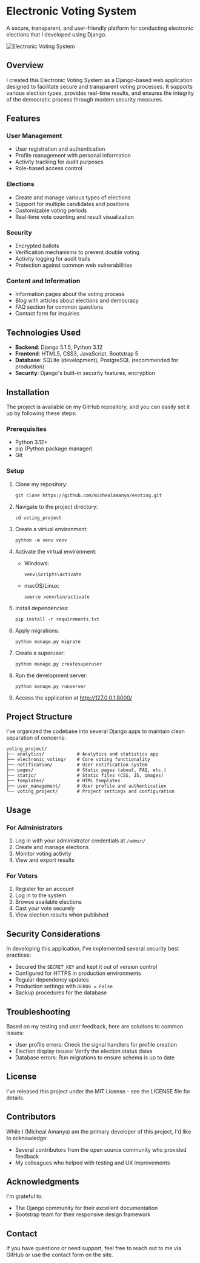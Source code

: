 # Electronic Voting System

A secure, transparent, and user-friendly platform for conducting electronic elections that I developed using Django.

![Electronic Voting System](static/images/evoting-preview.jpg)

## Overview

I created this Electronic Voting System as a Django-based web application designed to facilitate secure and transparent voting processes. It supports various election types, provides real-time results, and ensures the integrity of the democratic process through modern security measures.

## Features

### User Management
- User registration and authentication
- Profile management with personal information
- Activity tracking for audit purposes
- Role-based access control

### Elections
- Create and manage various types of elections
- Support for multiple candidates and positions
- Customizable voting periods
- Real-time vote counting and result visualization

### Security
- Encrypted ballots
- Verification mechanisms to prevent double voting
- Activity logging for audit trails
- Protection against common web vulnerabilities

### Content and Information
- Information pages about the voting process
- Blog with articles about elections and democracy
- FAQ section for common questions
- Contact form for inquiries

## Technologies Used

- **Backend**: Django 5.1.5, Python 3.12
- **Frontend**: HTML5, CSS3, JavaScript, Bootstrap 5
- **Database**: SQLite (development), PostgreSQL (recommended for production)
- **Security**: Django's built-in security features, encryption

## Installation

The project is available on my GitHub repository, and you can easily set it up by following these steps:

### Prerequisites
- Python 3.12+
- pip (Python package manager)
- Git

### Setup

1. Clone my repository:
   ```
   git clone https://github.com/michealamanya/evoting.git
   ```

2. Navigate to the project directory:
   ```
   cd voting_project
   ```

3. Create a virtual environment:
   ```
   python -m venv venv
   ```

4. Activate the virtual environment:
   - Windows:
     ```
     venv\Scripts\activate
     ```
   - macOS/Linux:
     ```
     source venv/bin/activate
     ```

5. Install dependencies:
   ```
   pip install -r requirements.txt
   ```

6. Apply migrations:
   ```
   python manage.py migrate
   ```

7. Create a superuser:
   ```
   python manage.py createsuperuser
   ```

8. Run the development server:
   ```
   python manage.py runserver
   ```

9. Access the application at http://127.0.0.1:8000/

## Project Structure

I've organized the codebase into several Django apps to maintain clean separation of concerns:

```
voting_project/
├── analytics/            # Analytics and statistics app
├── electronic_voting/    # Core voting functionality
├── notification/         # User notification system
├── pages/                # Static pages (about, FAQ, etc.)
├── static/               # Static files (CSS, JS, images)
├── templates/            # HTML templates
├── user_management/      # User profile and authentication
└── voting_project/       # Project settings and configuration
```

## Usage

### For Administrators

1. Log in with your administrator credentials at `/admin/`
2. Create and manage elections
3. Monitor voting activity
4. View and export results

### For Voters

1. Register for an account
2. Log in to the system
3. Browse available elections
4. Cast your vote securely
5. View election results when published

## Security Considerations

In developing this application, I've implemented several security best practices:

- Secured the `SECRET_KEY` and kept it out of version control
- Configured for HTTPS in production environments
- Regular dependency updates
- Production settings with `DEBUG = False`
- Backup procedures for the database

## Troubleshooting

Based on my testing and user feedback, here are solutions to common issues:

- User profile errors: Check the signal handlers for profile creation
- Election display issues: Verify the election status dates
- Database errors: Run migrations to ensure schema is up to date

## License

I've released this project under the MIT License - see the LICENSE file for details.

## Contributors

While I (Micheal Amanya) am the primary developer of this project, I'd like to acknowledge:

- Several contributors from the open source community who provided feedback
- My colleagues who helped with testing and UX improvements

## Acknowledgments

I'm grateful to:
- The Django community for their excellent documentation
- Bootstrap team for their responsive design framework

## Contact

If you have questions or need support, feel free to reach out to me via GitHub or use the contact form on the site.
